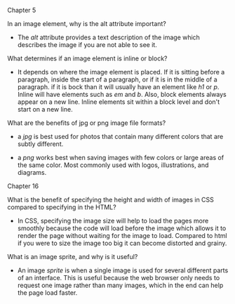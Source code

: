 Chapter 5

In an image element, why is the alt attribute important?

  * The *alt* attribute provides a text description of the image which describes the image if you are not able to see it.

What determines if an image element is inline or block?

  * It depends on where the image element is placed. If it is sitting before a paragraph, inside the start of a paragraph, or if it is in the middle of a paragraph. if it is bock than it will usually have an element like *h1* or *p*. Inline will have elements such as *em* and *b*. Also, block elements always appear on a new line. Inline elements sit within a block level and don't start on a new line.

What are the benefits of jpg or png image file formats?

  * a *jpg* is best used for photos that contain many different colors that are subtly different.

  * a *png* works best when saving images with few colors or large areas of the same color. Most commonly used with logos, illustrations, and diagrams.


Chapter 16

What is the benefit of specifying the height and width of images in CSS compared to specifying in the HTML?

  * In CSS, specifying the image size will help to load the pages more smoothly because the code will load before the image which allows it to render the page without waiting for the image to load. Compared to html if you were to size the image too big it can become distorted and grainy.

What is an image sprite, and why is it useful?

  * An image *sprite* is when a single image is used for several different parts of an interface. This is useful because the web browser only needs to request one image rather than many images, which in the end can help the page load faster.
